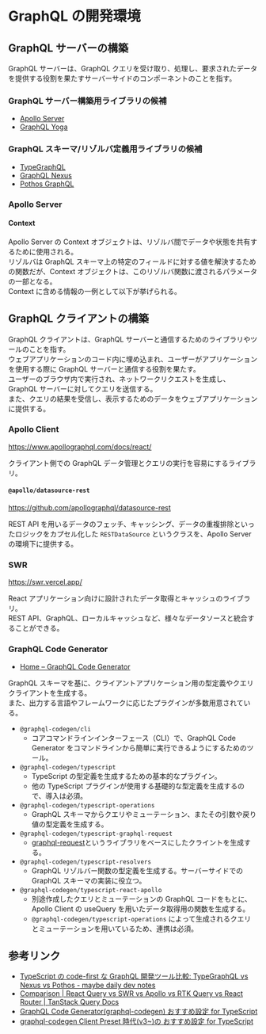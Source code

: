 # GraphQL の開発環境

## GraphQL サーバーの構築

GraphQL サーバーは、GraphQL クエリを受け取り、処理し、要求されたデータを提供する役割を果たすサーバーサイドのコンポーネントのことを指す。

### GraphQL サーバー構築用ライブラリの候補

- [Apollo Server](https://www.apollographql.com/docs/apollo-server/)
- [GraphQL Yoga](https://the-guild.dev/graphql/yoga-server)

### GraphQL スキーマ/リゾルバ定義用ライブラリの候補

- [TypeGraphQL](https://typegraphql.com/)
- [GraphQL Nexus](https://nexusjs.org/)
- [Pothos GraphQL](https://pothos-graphql.dev/)

### Apollo Server

#### Context

Apollo Server の Context オブジェクトは、リゾルバ間でデータや状態を共有するために使用される。  
リゾルバは GraphQL スキーマ上の特定のフィールドに対する値を解決するための関数だが、Context オブジェクトは、このリゾルバ関数に渡されるパラメータの一部となる。  
Context に含める情報の一例として以下が挙げられる。

## GraphQL クライアントの構築

GraphQL クライアントは、GraphQL サーバーと通信するためのライブラリやツールのことを指す。  
ウェブアプリケーションのコード内に埋め込まれ、ユーザーがアプリケーションを使用する際に GraphQL サーバーと通信する役割を果たす。  
ユーザーのブラウザ内で実行され、ネットワークリクエストを生成し、GraphQL サーバーに対してクエリを送信する。  
また、クエリの結果を受信し、表示するためのデータをウェブアプリケーションに提供する。

### Apollo Client

https://www.apollographql.com/docs/react/

クライアント側での GraphQL データ管理とクエリの実行を容易にするライブラリ。

#### `@apollo/datasource-rest`

https://github.com/apollographql/datasource-rest

REST API を用いるデータのフェッチ、キャッシング、データの重複排除といったロジックをカプセル化した `RESTDataSource` というクラスを、Apollo Server の環境下に提供する。

### SWR

https://swr.vercel.app/

React アプリケーション向けに設計されたデータ取得とキャッシュのライブラリ。  
REST API、GraphQL、ローカルキャッシュなど、様々なデータソースと統合することができる。

### GraphQL Code Generator

- [Home – GraphQL Code Generator](https://the-guild.dev/graphql/codegen)

GraphQL スキーマを基に、クライアントアプリケーション用の型定義やクエリクライアントを生成する。  
また、出力する言語やフレームワークに応じたプラグインが多数用意されている。

- `@graphql-codegen/cli`
  - コアコマンドラインインターフェース（CLI）で、GraphQL Code Generator をコマンドラインから簡単に実行できるようにするためのツール。
- `@graphql-codegen/typescript`
  - TypeScript の型定義を生成するための基本的なプラグイン。
  - 他の TypeScript プラグインが使用する基礎的な型定義を生成するので、導入は必須。
- `@graphql-codegen/typescript-operations`
  - GraphQL スキーマからクエリやミューテーション、またその引数や戻り値の型定義を生成する。
- `@graphql-codegen/typescript-graphql-request`
  - [graphql-request](https://github.com/jasonkuhrt/graphql-request)というライブラリをベースにしたクライントを生成する。
- `@graphql-codegen/typescript-resolvers`
  - GraphQL リゾルバー関数の型定義を生成する。サーバーサイドでの GraphQL スキーマの実装に役立つ。
- `@graphql-codegen/typescript-react-apollo`
  - 別途作成したクエリとミューテーションの GraphQL コードをもとに、 Apollo Client の useQuery を用いたデータ取得用の関数を生成する。
  - `@graphql-codegen/typescript-operations` によって生成されるクエリとミューテーションを用いているため、連携は必須。



## 参考リンク

- [TypeScript の code-first な GraphQL 開発ツール比較: TypeGraphQL vs Nexus vs Pothos - maybe daily dev notes](https://tmokmss.hatenablog.com/entry/20230109/1673237629)
- [Comparison | React Query vs SWR vs Apollo vs RTK Query vs React Router | TanStack Query Docs](https://tanstack.com/query/latest/docs/react/comparison?from=reactQueryV3&original=https%3A%2F%2Ftanstack.com%2Fquery%2Fv3%2Fdocs%2Fcomparison)
- [GraphQL Code Generator(graphql-codegen) おすすめ設定 for TypeScript](https://zenn.dev/izumin/articles/ffc84c1b4310be#typescript-plugin%2C-typescript-operation-plugin)
- [graphql-codegen Client Preset 時代(v3~)の おすすめ設定 for TypeScript](https://zenn.dev/layerx/articles/028cb518cffd61)